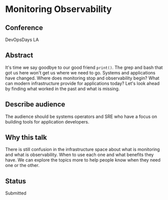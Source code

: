 # Monitoring Observability

## Conference
DevOpsDays LA

## Abstract
It's time we say goodbye to our good friend `print()`. The grep and bash that got us here won't get us where we need to go. Systems and applications have changed. Where does monitoring stop and observability begin? What can modern infrastructure provide for applications today? Let's look ahead by finding what worked in the past and what is missing.

## Describe audience
The audience should be systems operators and SRE who have a focus on building tools for application developers.

## Why this talk
There is still confusion in the infrastructure space about what is monitoring and what is observability. When to use each one and what benefits they have. We can explore the topics more to help people know when they need one or the other.

## Status
Submitted
